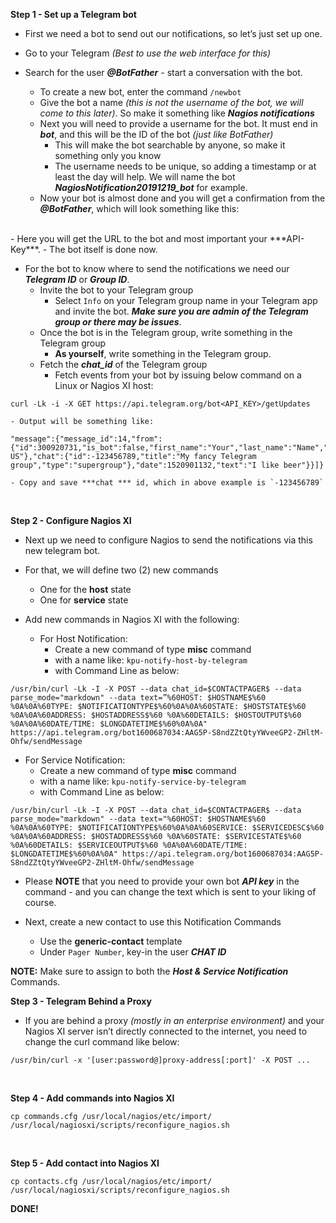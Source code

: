 **Step 1 - Set up a Telegram bot**

- First we need a bot to send out our notifications, so let’s just set up one.

- Go to your Telegram *(Best to use the web interface for this)*

- Search for the user ***@BotFather*** - start a conversation with the bot.
  - To create a new bot, enter the command `/newbot`
  - Give the bot a name *(this is not the username of the bot, we will come to this later)*. So make it something like ***Nagios notifications***
  - Next you will need to provide a username for the bot. It must end in ***bot***, and this will be the ID of the bot *(just like BotFather)*
    - This will make the bot searchable by anyone, so make it something only you know
    - The username needs to be unique, so adding a timestamp or at least the day will help. We will name the bot ***NagiosNotification20191219_bot*** for example.
  - Now your bot is almost done and you will get a confirmation from the ***@BotFather***, which will look something like this:
<br />
  - Here you will get the URL to the bot and most important your ***API-Key***.
  - The bot itself is done now.
<br />

- For the bot to know where to send the notifications we need our ***Telegram ID*** or ***Group ID***.
  - Invite the bot to your Telegram group
    - Select `Info` on your Telegram group name in your Telegram app and invite the bot. ***Make sure you are admin of the Telegram group or there may be issues***.
  - Once the bot is in the Telegram group, write something in the Telegram group
    - **As yourself**, write something in the Telegram group.
  - Fetch the ***chat_id*** of the Telegram group
    - Fetch events from your bot by issuing below command on a Linux or Nagios XI host:

```
curl -Lk -i -X GET https://api.telegram.org/bot<API_KEY>/getUpdates
```

    - Output will be something like:
```
"message":{"message_id":14,"from":{"id":300920731,"is_bot":false,"first_name":"Your","last_name":"Name","language_code":"en-US"},"chat":{"id":-123456789,"title":"My fancy Telegram group","type":"supergroup"},"date":1520901132,"text":"I like beer"}}]}
```

    - Copy and save ***chat *** id, which in above example is `-123456789`
<br />

**Step 2 - Configure Nagios XI**

-  Next up we need to configure Nagios to send the notifications via this new telegram bot.

- For that, we will define two (2) new commands
  - One for the **host** state
  - One for **service** state

- Add new commands in Nagios XI with the following:
  - For Host Notification:
    - Create a new command of type **misc** command 
    - with a name like: `kpu-notify-host-by-telegram`
    - with Command Line as below:

```
/usr/bin/curl -Lk -I -X POST --data chat_id=$CONTACTPAGER$ --data parse_mode="markdown" --data text=”%60HOST: $HOSTNAME$%60 %0A%0A%60TYPE: $NOTIFICATIONTYPE$%60%0A%0A%60STATE: $HOSTSTATE$%60 %0A%0A%60ADDRESS: $HOSTADDRESS$%60 %0A%60DETAILS: $HOSTOUTPUT$%60 %0A%0A%60DATE/TIME: $LONGDATETIME$%60%0A%0A" https://api.telegram.org/bot1600687034:AAG5P-S8ndZZtQtyYWveeGP2-ZHltM-Ohfw/sendMessage
```

  - For Service Notification:
    - Create a new command of type **misc** command
    - with a name like: `kpu-notify-service-by-telegram`
    - with Command Line as below:

```
/usr/bin/curl -Lk -I -X POST --data chat_id=$CONTACTPAGER$ --data parse_mode="markdown" --data text="%60HOST: $HOSTNAME$%60 %0A%0A%60TYPE: $NOTIFICATIONTYPE$%60%0A%0A%60SERVICE: $SERVICEDESC$%60 %0A%0A%60ADDRESS: $HOSTADDRESS$%60 %0A%60STATE: $SERVICESTATE$%60 %0A%60DETAILS: $SERVICEOUTPUT$%60 %0A%0A%60DATE/TIME: $LONGDATETIME$%60%0A%0A" https://api.telegram.org/bot1600687034:AAG5P-S8ndZZtQtyYWveeGP2-ZHltM-Ohfw/sendMessage
```

- Please **NOTE** that you need to provide your own bot ***API key*** in the command - and you can change the text which is sent to your liking of course.

- Next, create a new contact to use this Notification Commands
  - Use the **generic-contact** template 
  - Under `Pager Number`, key-in the user ***CHAT ID***

**NOTE:** Make sure to assign to both the ***Host & Service Notification*** Commands.
<br />

**Step 3 - Telegram Behind a Proxy**

- If you are behind a proxy *(mostly in an enterprise environment)* and your Nagios XI server isn’t directly connected to the internet, you need to change the curl command like below:

```
/usr/bin/curl -x '[user:password@]proxy-address[:port]' -X POST ...
```
<br />

**Step 4 - Add commands into Nagios XI**

```
cp commands.cfg /usr/local/nagios/etc/import/
/usr/local/nagiosxi/scripts/reconfigure_nagios.sh
```
<br />

**Step 5 - Add contact into Nagios XI**

```
cp contacts.cfg /usr/local/nagios/etc/import/
/usr/local/nagiosxi/scripts/reconfigure_nagios.sh
```

**DONE!**

